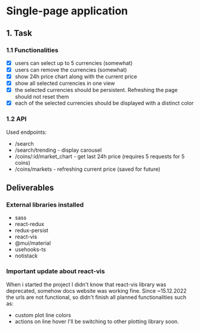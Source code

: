 # Single-page application

## 1. Task

### 1.1 Functionalities

- [x] users can select up to 5 currencies (somewhat)
- [x] users can remove the currencies (somewhat)
- [x] show 24h price chart along with the current price
      <!-- refreshes every 3s -->
- [x] show all selected currencies in one view
      <!-- refreshes every 20s -->
- [x] the selected currencies should be persistent. Refreshing the page should not reset them
      <!-- redux persist -->
- [x] each of the selected currencies should be displayed with a distinct color

### 1.2 API

Used endpoints:

- /search
- /search/trending - display carousel
- /coins/:id/market_chart - get last 24h price (requires 5 requests for 5 coins)
- /coins/markets - refreshing current price (saved for future)

## Deliverables

### External libraries installed

- sass
- react-redux
- redux-persist
- react-vis
- @mui/material
- usehooks-ts
- notistack

### Important update about react-vis

When i started the project I didn't know that react-vis library was deprecated, somehow docs website was working fine. Since ~15.12.2022 the urls are not functional, so didn't finish all planned functionalities such as:

- custom plot line colors
- actions on line hover
  I'll be switching to other plotting library soon.
